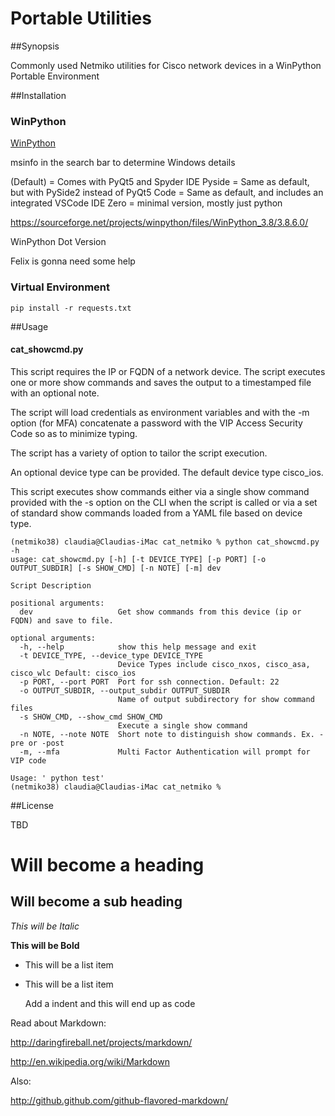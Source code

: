 # Portable Utilities

##Synopsis

Commonly used Netmiko utilities for Cisco network devices in a WinPython Portable Environment



##Installation

### WinPython
[WinPython](https://winpython.github.io/)

msinfo in the search bar to determine Windows details

(Default) = Comes with PyQt5 and Spyder IDE
Pyside = Same as default, but with PySide2 instead of PyQt5
Code = Same as default, and includes an integrated VSCode IDE
Zero = minimal version, mostly just python

https://sourceforge.net/projects/winpython/files/WinPython_3.8/3.8.6.0/


WinPython Dot Version

Felix is gonna need some help

### Virtual Environment
```
pip install -r requests.txt
```



##Usage



#### cat_showcmd.py

This script requires the IP or FQDN of a network device.   The script executes one or more show commands and saves the output to a timestamped file with an optional note.

The script will load credentials as environment variables and with the -m option (for MFA) concatenate a password with the VIP Access Security Code so as to minimize typing.

The script has a variety of option to tailor the script execution.

An optional device type can be provided. The default device type cisco_ios.

This script executes show commands either via a single show command provided with the -s option on the CLI when the script is called or via a set of standard show commands loaded from a YAML file based on device type.

```
(netmiko38) claudia@Claudias-iMac cat_netmiko % python cat_showcmd.py -h                             
usage: cat_showcmd.py [-h] [-t DEVICE_TYPE] [-p PORT] [-o OUTPUT_SUBDIR] [-s SHOW_CMD] [-n NOTE] [-m] dev

Script Description

positional arguments:
  dev                   Get show commands from this device (ip or FQDN) and save to file.

optional arguments:
  -h, --help            show this help message and exit
  -t DEVICE_TYPE, --device_type DEVICE_TYPE
                        Device Types include cisco_nxos, cisco_asa, cisco_wlc Default: cisco_ios
  -p PORT, --port PORT  Port for ssh connection. Default: 22
  -o OUTPUT_SUBDIR, --output_subdir OUTPUT_SUBDIR
                        Name of output subdirectory for show command files
  -s SHOW_CMD, --show_cmd SHOW_CMD
                        Execute a single show command
  -n NOTE, --note NOTE  Short note to distinguish show commands. Ex. -pre or -post
  -m, --mfa             Multi Factor Authentication will prompt for VIP code

Usage: ' python test'
(netmiko38) claudia@Claudias-iMac cat_netmiko % 

```





##License

TBD


Will become a heading
==============

Will become a sub heading
--------------

*This will be Italic*

**This will be Bold**

- This will be a list item
- This will be a list item

    Add a indent and this will end up as code
	
	

Read about Markdown:

http://daringfireball.net/projects/markdown/

http://en.wikipedia.org/wiki/Markdown

Also:

http://github.github.com/github-flavored-markdown/	